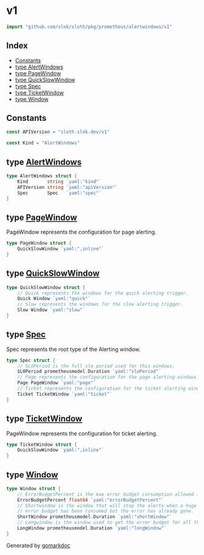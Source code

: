<!-- Code generated by gomarkdoc. DO NOT EDIT -->

# v1

```go
import "github.com/slok/sloth/pkg/prometheus/alertwindows/v1"
```

## Index

- [Constants](<#constants>)
- [type AlertWindows](<#AlertWindows>)
- [type PageWindow](<#PageWindow>)
- [type QuickSlowWindow](<#QuickSlowWindow>)
- [type Spec](<#Spec>)
- [type TicketWindow](<#TicketWindow>)
- [type Window](<#Window>)


## Constants

<a name="APIVersion"></a>

```go
const APIVersion = "sloth.slok.dev/v1"
```

<a name="Kind"></a>

```go
const Kind = "AlertWindows"
```

<a name="AlertWindows"></a>
## type [AlertWindows](<https://github.com/thisisibrahimd/sloth/blob/main/pkg/prometheus/alertwindows/v1/v1.go#L12-L16>)



```go
type AlertWindows struct {
    Kind       string `yaml:"kind"`
    APIVersion string `yaml:"apiVersion"`
    Spec       Spec   `yaml:"spec"`
}
```

<a name="PageWindow"></a>
## type [PageWindow](<https://github.com/thisisibrahimd/sloth/blob/main/pkg/prometheus/alertwindows/v1/v1.go#L29-L31>)

PageWindow represents the configuration for page alerting.

```go
type PageWindow struct {
    QuickSlowWindow `yaml:",inline"`
}
```

<a name="QuickSlowWindow"></a>
## type [QuickSlowWindow](<https://github.com/thisisibrahimd/sloth/blob/main/pkg/prometheus/alertwindows/v1/v1.go#L38-L43>)



```go
type QuickSlowWindow struct {
    // Quick represents the windows for the quick alerting trigger.
    Quick Window `yaml:"quick"`
    // Slow represents the windows for the slow alerting trigger.
    Slow Window `yaml:"slow"`
}
```

<a name="Spec"></a>
## type [Spec](<https://github.com/thisisibrahimd/sloth/blob/main/pkg/prometheus/alertwindows/v1/v1.go#L19-L26>)

Spec represents the root type of the Alerting window.

```go
type Spec struct {
    // SLOPeriod is the full slo period used for this windows.
    SLOPeriod prometheusmodel.Duration `yaml:"sloPeriod"`
    // Page represents the configuration for the page alerting windows.
    Page PageWindow `yaml:"page"`
    // Ticket represents the configuration for the ticket alerting windows.
    Ticket TicketWindow `yaml:"ticket"`
}
```

<a name="TicketWindow"></a>
## type [TicketWindow](<https://github.com/thisisibrahimd/sloth/blob/main/pkg/prometheus/alertwindows/v1/v1.go#L34-L36>)

PageWindow represents the configuration for ticket alerting.

```go
type TicketWindow struct {
    QuickSlowWindow `yaml:",inline"`
}
```

<a name="Window"></a>
## type [Window](<https://github.com/thisisibrahimd/sloth/blob/main/pkg/prometheus/alertwindows/v1/v1.go#L45-L53>)



```go
type Window struct {
    // ErrorBudgetPercent is the max error budget consumption allowed in the window.
    ErrorBudgetPercent float64 `yaml:"errorBudgetPercent"`
    // Shortwindow is the window that will stop the alerts when a huge amount of
    // error budget has been consumed but the error has already gone.
    ShortWindow prometheusmodel.Duration `yaml:"shortWindow"`
    // Longwindow is the window used to get the error budget for all the window.
    LongWindow prometheusmodel.Duration `yaml:"longWindow"`
}
```

Generated by [gomarkdoc](<https://github.com/princjef/gomarkdoc>)
